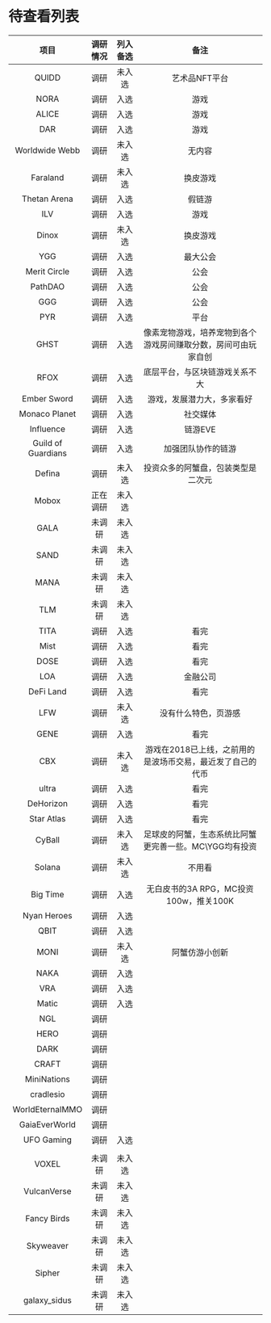 # 待查看列表

|        项目        | 调研情况 | 列入备选 |                             备注                             |
| :----------------: | :------: | :------: | :----------------------------------------------------------: |
|       QUIDD        |   调研   |  未入选  |                        艺术品NFT平台                         |
|        NORA        |   调研   |   入选   |                             游戏                             |
|       ALICE        |   调研   |   入选   |                             游戏                             |
|        DAR         |   调研   |   入选   |                             游戏                             |
|   Worldwide Webb   |   调研   |  未入选  |                            无内容                            |
|      Faraland      |   调研   |  未入选  |                           换皮游戏                           |
|    Thetan Arena    |   调研   |   入选   |                            假链游                            |
|        ILV         |   调研   |   入选   |                             游戏                             |
|       Dinox        |   调研   |  未入选  |                           换皮游戏                           |
|        YGG         |   调研   |   入选   |                           最大公会                           |
|    Merit Circle    |   调研   |   入选   |                             公会                             |
|      PathDAO       |   调研   |   入选   |                             公会                             |
|        GGG         |   调研   |   入选   |                             公会                             |
|        PYR         |   调研   |   入选   |                             平台                             |
|        GHST        |   调研   |   入选   | 像素宠物游戏，培养宠物到各个游戏房间赚取分数，房间可由玩家自创 |
|        RFOX        |   调研   |   入选   |                底层平台，与区块链游戏关系不大                |
|    Ember Sword     |   调研   |   入选   |                  游戏，发展潜力大，多家看好                  |
|   Monaco Planet    |   调研   |   入选   |                           社交媒体                           |
|     Influence      |   调研   |   入选   |                           链游EVE                            |
| Guild of Guardians |   调研   |   入选   |                      加强团队协作的链游                      |
|       Defina       |   调研   |  未入选  |              投资众多的阿蟹盘，包装类型是二次元              |
|       Mobox        | 正在调研 |  未入选  |                                                              |
|        GALA        |  未调研  |  未入选  |                                                              |
|        SAND        |  未调研  |  未入选  |                                                              |
|        MANA        |  未调研  |  未入选  |                                                              |
|        TLM         |  未调研  |  未入选  |                                                              |
|        TITA        |   调研   |   入选   |                             看完                             |
|        Mist        |   调研   |   入选   |                             看完                             |
|        DOSE        |   调研   |   入选   |                             看完                             |
|        LOA         |   调研   |   入选   |                           金融公司                           |
|     DeFi Land      |   调研   |   入选   |                             看完                             |
|        LFW         |   调研   |  未入选  |                     没有什么特色，页游感                     |
|        GENE        |   调研   |   入选   |                             看完                             |
|        CBX         |   调研   |  未入选  |  游戏在2018已上线，之前用的是波场币交易，最近发了自己的代币  |
|       ultra        |   调研   |   入选   |                             看完                             |
|     DeHorizon      |   调研   |   入选   |                             看完                             |
|     Star Atlas     |   调研   |   入选   |                             看完                             |
|       CyBall       |   调研   |  未入选  |    足球皮的阿蟹，生态系统比阿蟹更完善一些。MC\YGG均有投资    |
|       Solana       |   调研   |  未入选  |                            不用看                            |
|      Big Time      |   调研   |   入选   |            无白皮书的3A RPG，MC投资100w，推关100K            |
|    Nyan Heroes     |   调研   |   入选   |                                                              |
|        QBIT        |   调研   |   入选   |                                                              |
|        MONI        |   调研   |  未入选  |                        阿蟹仿游小创新                        |
|        NAKA        |   调研   |   入选   |                                                              |
|        VRA         |   调研   |   入选   |                                                              |
|       Matic        |   调研   |   入选   |                                                              |
|        NGL         |   调研   |          |                                                              |
|        HERO        |   调研   |          |                                                              |
|        DARK        |   调研   |          |                                                              |
|       CRAFT        |   调研   |          |                                                              |
|    MiniNations     |   调研   |          |                                                              |
|     cradlesio      |   调研   |          |                                                              |
|  WorldEternalMMO   |   调研   |          |                                                              |
|   GaiaEverWorld    |   调研   |          |                                                              |
|     UFO Gaming     |   调研   |   入选   |                                                              |
|                    |          |          |                                                              |
|       VOXEL        |  未调研  |  未入选  |                                                              |
|    VulcanVerse     |  未调研  |  未入选  |                                                              |
|    Fancy Birds     |  未调研  |  未入选  |                                                              |
|     Skyweaver      |  未调研  |  未入选  |                                                              |
|       Sipher       |  未调研  |  未入选  |                                                              |
|    galaxy_sidus    |  未调研  |  未入选  |                                                              |
